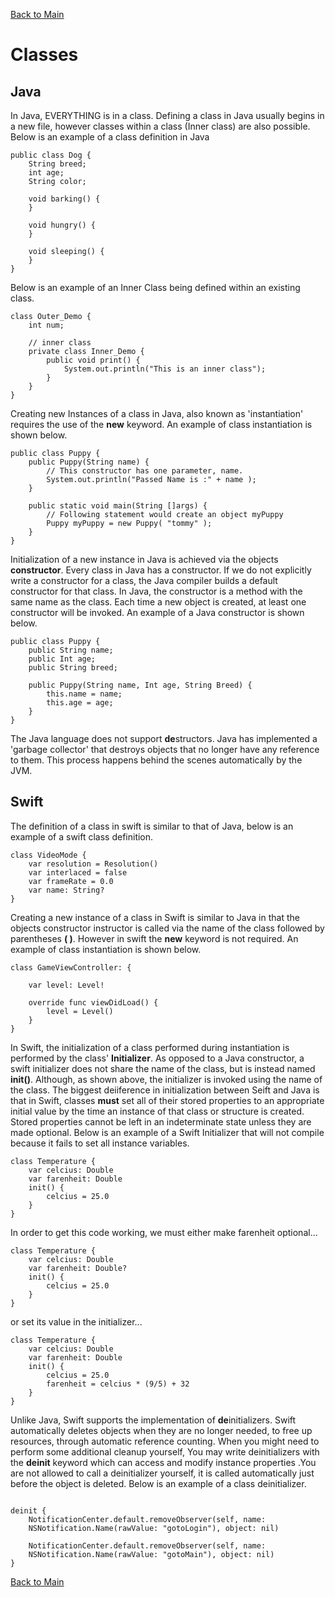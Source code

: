 [Back to Main](README.md/#classes)
# Classes

## Java
In Java, EVERYTHING is in a class.  Defining a class in Java usually begins in a new file, however classes within a class (Inner class) are also possible. Below is an example of a class definition in Java

```
public class Dog {
    String breed;
    int age;
    String color;

    void barking() {
    }

    void hungry() {
    }

    void sleeping() {
    }
}
```

Below is an example of an Inner Class being defined within an existing class.

```
class Outer_Demo {
    int num;

    // inner class
    private class Inner_Demo {
        public void print() {
            System.out.println("This is an inner class");
        }
    }
}
```
Creating new Instances of a class in Java, also known as 'instantiation' requires the use of the **new** keyword. An example of class instantiation is shown below.

```
public class Puppy {
    public Puppy(String name) {
        // This constructor has one parameter, name.
        System.out.println("Passed Name is :" + name );
    }

    public static void main(String []args) {
        // Following statement would create an object myPuppy
        Puppy myPuppy = new Puppy( "tommy" );
    }
}
```
Initialization of a new instance in Java is achieved via the objects **constructor**. Every class in Java has a constructor. If we do not explicitly write a constructor for a class, the Java compiler builds a default constructor for that class. In Java, the constructor is a method with the same name as the class. Each time a new object is created, at least one constructor will be invoked.  An example of a Java constructor is shown below.

```
public class Puppy {
    public String name;
    public Int age;
    public String breed;

    public Puppy(String name, Int age, String Breed) {
        this.name = name;
        this.age = age;
    }
}
```
The Java language does not support **de**structors. Java has implemented a 'garbage collector' that destroys objects that no longer have any reference to them. This process happens behind the scenes automatically by the JVM.


## Swift

The definition of a class in swift is similar to that of Java, below is an example of a swift class definition.

```
class VideoMode {
    var resolution = Resolution()
    var interlaced = false
    var frameRate = 0.0
    var name: String?
}

```

Creating a new instance of a class in Swift  is similar to Java in that the objects constructor instructor is called via the name of the class followed by parentheses **( )**. However in swift the **new** keyword is not required. An example of class instantiation is shown below.

```
class GameViewController: {

    var level: Level!

    override func viewDidLoad() {
        level = Level()
    }
}

```
In Swift, the initialization of a class performed during instantiation is performed by the class' **Initializer**. As opposed to a Java constructor, a  swift initializer does not share the name of the class, but is instead named **init()**. Although, as shown above, the initializer is invoked using the name of the class. The biggest deiiference in initialization between Seift and Java is that in Swift, classes **must** set all of their stored properties to an appropriate initial value by the time an instance of that class or structure is created. Stored properties cannot be left in an indeterminate state unless they are made optional. Below is an example of a Swift Initializer that will not compile because it fails to set all instance variables.

```
class Temperature {
    var celcius: Double
    var farenheit: Double
    init() {
        celcius = 25.0
    }
}

```
In order to get this code working, we must either make farenheit optional...

```
class Temperature {
    var celcius: Double
    var farenheit: Double?
    init() {
        celcius = 25.0
    }
}

```
or set its value in the initializer...

```
class Temperature {
    var celcius: Double
    var farenheit: Double
    init() {
        celcius = 25.0
        farenheit = celcius * (9/5) + 32
    }
}

```

Unlike Java, Swift supports the implementation of **de**initializers. Swift automatically deletes objects when they are no longer needed, to free up resources, through automatic reference counting.  When you might need to perform some additional cleanup yourself, You may write deinitializers with the **deinit** keyword which can access and modify instance properties .You are not allowed to call a deinitializer yourself, it is called automatically just before the object is deleted. Below is an example of a class deinitializer.

```

deinit {
    NotificationCenter.default.removeObserver(self, name: 
    NSNotification.Name(rawValue: "gotoLogin"), object: nil)
    
    NotificationCenter.default.removeObserver(self, name: 
    NSNotification.Name(rawValue: "gotoMain"), object: nil)
}

```

[Back to Main](README.md/#classes)











